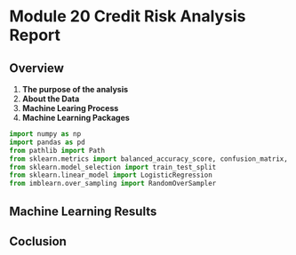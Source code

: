 # Module 20 Credit Risk Analysis Report
## Overview 
1. **The purpose of the analysis**
2. **About the Data**
3. **Machine Learing Process**
4. **Machine Learning Packages**     
```python 
import numpy as np
import pandas as pd
from pathlib import Path
from sklearn.metrics import balanced_accuracy_score, confusion_matrix, classification_report
from sklearn.model_selection import train_test_split
from sklearn.linear_model import LogisticRegression
from imblearn.over_sampling import RandomOverSampler
``` 
## Machine Learning Results
## Coclusion

